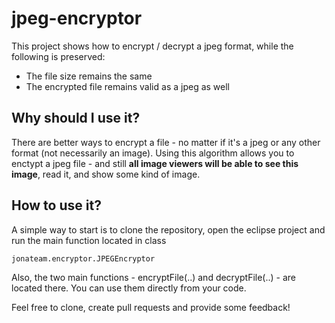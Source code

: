 # jpeg-encryptor
This project shows how to encrypt / decrypt a jpeg format, while the following is preserved:
- The file size remains the same
- The encrypted file remains valid as a jpeg as well

## Why should I use it?
There are better ways to encrypt a file - no matter if it's a jpeg or any other format (not necessarily an image).
Using this algorithm allows you to enctypt a jpeg file - and still **all image viewers will be able to see this image**, read it, and show
some kind of image.

## How to use it?
A simple way to start is to clone the repository, open the eclipse project and run the main function located in class
    
    jonateam.encryptor.JPEGEncryptor

Also, the two main functions - encryptFile(..) and decryptFile(..) - are located there. You can use them directly from your code.


Feel free to clone, create pull requests and provide some feedback!
